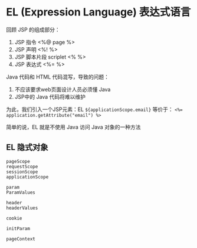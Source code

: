 # EL (Expression Language) 表达式语言

回顾 JSP 的组成部分：
1. JSP 指令 <%@ page  %> 
2. JSP 声明 <%! %>
3. JSP 脚本片段 scriplet <% %>
4. JSP 表达式  <%=  %>

Java 代码和 HTML 代码混写，导致的问题：
1. 不应该要求web页面设计人员必须懂 Java
2. JSP中的 Java 代码将难以维护

为此，我们引入一个JSP元素：EL
`${applicationScope.email}`
等价于：
`<%= application.getAttribute("email") %>`

简单的说，EL 就是不使用 Java 访问 Java 对象的一种方法

## EL 隐式对象
```
pageScope
requestScope
sessionScope
applicationScope

param
ParamValues

header
headerValues

cookie

initParam

pageContext
```



<!--stackedit_data:
eyJoaXN0b3J5IjpbLTEwNTY0NTY0NTcsMjIwOTE2MzE0XX0=
-->